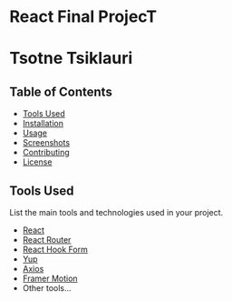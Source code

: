 # React Final ProjecT

# Tsotne Tsiklauri

## Table of Contents

- [Tools Used](#tools-used)
- [Installation](#installation)
- [Usage](#usage)
- [Screenshots](#screenshots)
- [Contributing](#contributing)
- [License](#license)

## Tools Used

List the main tools and technologies used in your project.

- [React](https://reactjs.org/)
- [React Router](https://reactrouter.com/)
- [React Hook Form](https://react-hook-form.com/)
- [Yup](https://github.com/jquense/yup)
- [Axios](https://axios-http.com/)
- [Framer Motion](https://www.framer.com/motion/)
- Other tools...


 
